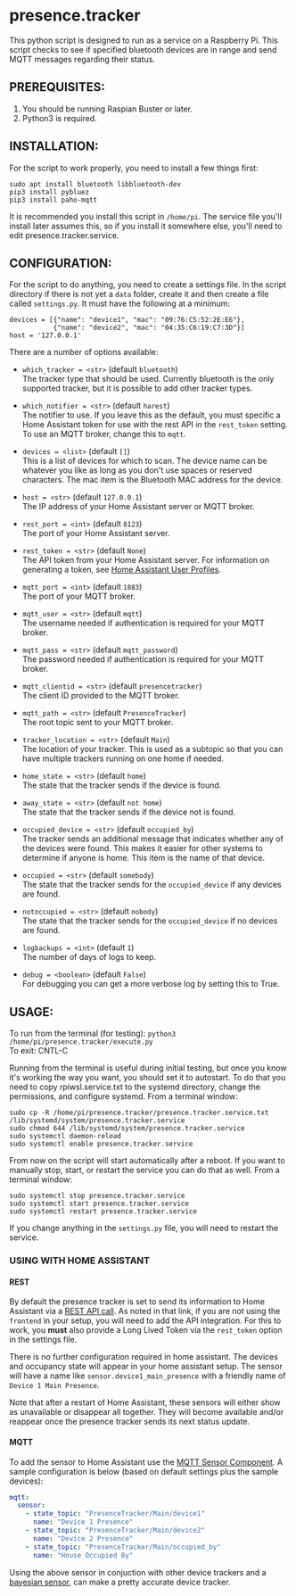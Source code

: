 # presence.tracker
This python script is designed to run as a service on a Raspberry Pi.  This script checks to see if specified bluetooth devices are in range and send MQTT messages regarding their status.


## PREREQUISITES:
1. You should be running Raspian Buster or later.
1. Python3 is required.


## INSTALLATION:
For the script to work properly, you need to install a few things first:
```
sudo apt install bluetooth libbluetooth-dev
pip3 install pybluez
pip3 install paho-mqtt
```

It is recommended you install this script in `/home/pi`.  The service file you'll install later assumes this, so if you install it somewhere else, you'll need to edit presence.tracker.service.


## CONFIGURATION:
For the script to do anything, you need to create a settings file.  In the script directory if there is not yet a `data` folder, create it and then create a file called `settings.py`.  It must have the following at a minimum:
```
devices = [{"name": "device1", "mac": "09:76:C5:52:2E:E6"},
           {"name": "device2", "mac": "04:35:C6:19:C7:3D"}]
host = '127.0.0.1'
```

There are a number of options available:

* `which_tracker = <str>` (default `bluetooth`)  
The tracker type that should be used.  Currently bluetooth is the only supported tracker, but it is possible to add other tracker types.

* `which_notifier = <str>` (default `harest`)  
The notifier to use.  If you leave this as the default, you must specific a Home Assistant token for use with the rest API in the `rest_token` setting.  To use an MQTT broker, change this to `mqtt`.

* `devices = <list>` (default `[]`)  
This is a list of devices for which to scan.  The device name can be whatever you like as long as you don't use spaces or reserved characters.  The mac item is the Bluetooth MAC address for the device.

* `host = <str>` (default `127.0.0.1`)  
The IP address of your Home Assistant server or MQTT broker.

* `rest_port = <int>` (default `8123`)  
The port of your Home Assistant server.

* `rest_token = <str>` (default `None`)  
The API token from your Home Assistant server.  For information on generating a token, see [Home Assistant User Profiles](https://www.home-assistant.io/docs/authentication/#your-account-profile).

* `mqtt_port = <int>` (default `1883`)  
The port of your MQTT broker.

* `mqtt_user = <str>` (default `mqtt`)  
The username needed if authentication is required for your MQTT broker.

* `mqtt_pass = <str>` (default `mqtt_password`)  
The password needed if authentication is required for your MQTT broker.

* `mqtt_clientid = <str>` (default `presencetracker`)  
The client ID provided to the MQTT broker.

* `mqtt_path = <str>` (default `PresenceTracker`)  
The root topic sent to your MQTT broker.

* `tracker_location = <str>` (default `Main`)  
The location of your tracker.  This is used as a subtopic so that you can have multiple trackers running on one home if needed.

* `home_state = <str>` (default `home`)  
The state that the tracker sends if the device is found.

* `away_state = <str>` (default `not home`)  
The state that the tracker sends if the device not is found.

* `occupied_device = <str>` (default `occupied_by`)  
The tracker sends an additional message that indicates whether any of the devices were found.  This makes it easier for other systems to determine if anyone is home.  This item is the name of that device.

* `occupied = <str>` (default `somebody`)  
The state that the tracker sends for the `occupied_device` if any devices are found.

* `notoccupied = <str>` (default `nobody`)  
The state that the tracker sends for the `occupied_device` if no devices are found.

* `logbackups = <int>` (default `1`)  
The number of days of logs to keep.

* `debug = <boolean>` (default `False`)  
For debugging you can get a more verbose log by setting this to True.


## USAGE:
To run from the terminal (for testing): `python3 /home/pi/presence.tracker/execute.py`  
To exit: CNTL-C

Running from the terminal is useful during initial testing, but once you know it's working the way you want, you should set it to autostart.  To do that you need to copy rpiwsl.service.txt to the systemd directory, change the permissions, and configure systemd. From a terminal window:
```
sudo cp -R /home/pi/presence.tracker/presence.tracker.service.txt /lib/systemd/system/presence.tracker.service
sudo chmod 644 /lib/systemd/system/presence.tracker.service
sudo systemctl daemon-reload
sudo systemctl enable presence.tracker.service
```

From now on the script will start automatically after a reboot.  If you want to manually stop, start, or restart the service you can do that as well. From a terminal window:
```
sudo systemctl stop presence.tracker.service
sudo systemctl start presence.tracker.service
sudo systemctl restart presence.tracker.service
```

If you change anything in the `settings.py` file, you will need to restart the service.


### USING WITH HOME ASSISTANT

#### REST

By default the presence tracker is set to send its information to Home Assistant via a [REST API call](https://developers.home-assistant.io/docs/api/rest/).  As noted in that link, if you are not using the `frontend` in your setup, you will need to add the API integration.  For this to work, you **must** also provide a Long Lived Token via the `rest_token` option in the settings file.

There is no further configuration required in home assistant.  The devices and occupancy state will appear in your home assistant setup.  The sensor will have a name like `sensor.device1_main_presence` with a friendly name of `Device 1 Main Presence`.

Note that after a restart of Home Assistant, these sensors will either show as unavailable or disappear all together.  They will become available and/or reappear once the presence tracker sends its next status update.

#### MQTT

To add the sensor to Home Assistant use the [MQTT Sensor Component](https://www.home-assistant.io/components/sensor.mqtt/). A sample configuration is below (based on default settings plus the sample devices):

```yaml
mqtt:
  sensor:
    - state_topic: "PresenceTracker/Main/device1"
      name: "Device 1 Presence"
    - state_topic: "PresenceTracker/Main/device2"
      name: "Device 2 Presence"
    - state_topic: "PresenceTracker/Main/occupied_by"
      name: "House Occupied By"
```

Using the above sensor in conjuction with other device trackers and a [bayesian sensor](https://www.home-assistant.io/components/bayesian/), can make a pretty accurate device tracker.
